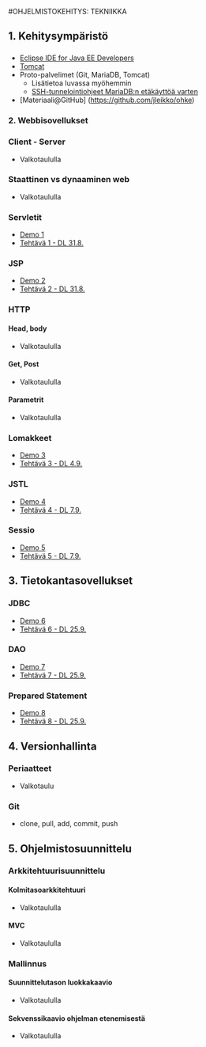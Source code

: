 #OHJELMISTOKEHITYS: TEKNIIKKA

## 1. Kehitysympäristö

###
* [Eclipse IDE for Java EE Developers](http://www.eclipse.org)
* [Tomcat](http://tomcat.apache.org)
* Proto-palvelimet (Git, MariaDB, Tomcat)
  * Lisätietoa luvassa myöhemmin
  * [SSH-tunnelointiohjeet MariaDB:n etäkäyttöä varten](http://myy.haaga-helia.fi/~ict2tn007/materiaalit/SSHputkitus_proto.pdf)
* [Materiaali@GitHub] (https://github.com/jleikko/ohke)

### 2. Webbisovellukset

### Client - Server

* Valkotaululla

### Staattinen vs dynaaminen web

* Valkotaululla

### Servletit

* [Demo 1](demot/d01-servlet)
* [Tehtävä 1 - DL 31.8.](teht/t01-servlet.md)

### JSP

* [Demo 2](demot/d02-jsp)
* [Tehtävä 2 - DL 31.8.](teht/t02-jsp.md)

### HTTP

#### Head, body

* Valkotaululla

#### Get, Post

* Valkotaululla

#### Parametrit

* Valkotaululla

### Lomakkeet

* [Demo 3](demot/d03-form)
* [Tehtävä 3 - DL 4.9.](teht/t03-form.md)

### JSTL

* [Demo 4](demot/d04-jstl)
* [Tehtävä 4 - DL 7.9.](teht/t04-jstl.md)

### Sessio

* [Demo 5](demot/d05-session)
* [Tehtävä 5 - DL 7.9.](teht/t05-session.md)

## 3. Tietokantasovellukset

### JDBC

* [Demo 6](demot/d06-jdbc)
* [Tehtävä 6 - DL 25.9.](teht/t06-jdbc.md)

### DAO

* [Demo 7](demot/d07-dao)
* [Tehtävä 7 - DL 25.9.](teht/t07-dao.md)

### Prepared Statement

* [Demo 8](demot/d08-prepstat)
* [Tehtävä 8 - DL 25.9.](teht/t08-prepstat.md)

## 4. Versionhallinta

### Periaatteet

* Valkotaulu

### Git

* clone, pull, add, commit, push

## 5. Ohjelmistosuunnittelu

### Arkkitehtuurisuunnittelu

#### Kolmitasoarkkitehtuuri

* Valkotaululla

#### MVC

* Valkotaululla

### Mallinnus

#### Suunnittelutason luokkakaavio

* Valkotaululla

#### Sekvenssikaavio ohjelman etenemisestä

* Valkotaululla

